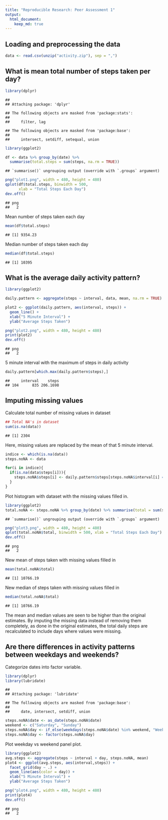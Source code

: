 ```yaml
---
title: "Reproducible Research: Peer Assessment 1"
output: 
  html_document:
    keep_md: true
---
```



## Loading and preprocessing the data

```r
data <- read.csv(unzip("activity.zip"), sep = ",")
```


## What is mean total number of steps taken per day?

```r
library(dplyr)
```

```
## 
## Attaching package: 'dplyr'
```

```
## The following objects are masked from 'package:stats':
## 
##     filter, lag
```

```
## The following objects are masked from 'package:base':
## 
##     intersect, setdiff, setequal, union
```

```r
library(ggplot2)

df <- data %>% group_by(date) %>% 
  summarise(total.steps = sum(steps, na.rm = TRUE))
```

```
## `summarise()` ungrouping output (override with `.groups` argument)
```

```r
png("plot1.png", width = 480, height = 480)
qplot(df$total.steps, binwidth = 500, 
      xlab = "Total Steps Each Day")
dev.off()
```

```
## png 
##   2
```

Mean number of steps taken each day

```r
mean(df$total.steps)
```

```
## [1] 9354.23
```

Median number of steps taken each day

```r
median(df$total.steps)
```

```
## [1] 10395
```



## What is the average daily activity pattern?

```r
library(ggplot2)

daily.pattern <- aggregate(steps ~ interval, data, mean, na.rm = TRUE)

plot2 <- ggplot(daily.pattern, aes(interval, steps)) + 
  geom_line() + 
  xlab("5 Minute Interval") + 
  ylab("Average Steps Taken")

png("plot2.png", width = 480, height = 480)
print(plot2)
dev.off()
```

```
## png 
##   2
```

5 minute interval with the maximum of steps in daily activity

```r
daily.pattern[which.max(daily.pattern$steps),]
```

```
##     interval    steps
## 104      835 206.1698
```


## Imputing missing values
Calculate total number of missing values in dataset

```r
## Total NA's in dataset
sum(is.na(data))
```

```
## [1] 2304
```

Here, missing values are replaced by the mean of that 5 minute interval.

```r
indice <- which(is.na(data))
steps.noNA <- data

for(i in indice){
  if(is.na(data$steps[i])){
    steps.noNA$steps[i] <- daily.pattern$steps[steps.noNA$interval[i] == daily.pattern$interval]
  }
}
```

Plot histogram with dataset with the missing values filled in.

```r
library(ggplot2)
total.noNA <- steps.noNA %>% group_by(date) %>% summarise(total = sum(steps))
```

```
## `summarise()` ungrouping output (override with `.groups` argument)
```

```r
png("plot3.png", width = 480, height = 480)
qplot(total.noNA$total, binwidth = 500, xlab = "Total Steps Each Day")
dev.off()
```

```
## png 
##   2
```

New mean of steps taken with missing values filled in

```r
mean(total.noNA$total)
```

```
## [1] 10766.19
```

New median of steps taken with missing values filled in

```r
median(total.noNA$total)
```

```
## [1] 10766.19
```

The mean and median values are seen to be higher than the original estimates. By imputing the missing data instead of removing them completely, as done in the original estimates, the total daily steps are recalculated to include days where values were missing.

## Are there differences in activity patterns between weekdays and weekends?
Categorize dates into factor variable.

```r
library(dplyr)
library(lubridate)
```

```
## 
## Attaching package: 'lubridate'
```

```
## The following objects are masked from 'package:base':
## 
##     date, intersect, setdiff, union
```

```r
steps.noNA$date <- as_date(steps.noNA$date)
weekend <- c("Saturday", "Sunday")
steps.noNA$day <- if_else(weekdays(steps.noNA$date) %in% weekend, "Weekend", "Weekday")
steps.noNA$day <- factor(steps.noNA$day)
```

Plot weekday vs weekend panel plot.

```r
library(ggplot2)
avg.steps <- aggregate(steps ~ interval + day, steps.noNA, mean)
plot4 <- ggplot(avg.steps, aes(interval,steps)) + 
  facet_grid(day ~ .) +
  geom_line(aes(color = day)) +
  xlab("5 Minute Interval") +
  ylab("Average Steps Taken")

png("plot4.png", width = 480, height = 480)
print(plot4)
dev.off()
```

```
## png 
##   2
```
